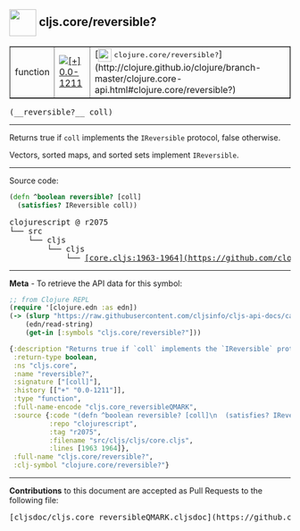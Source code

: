 ## <img width="48px" valign="middle" src="http://i.imgur.com/Hi20huC.png"> cljs.core/reversible?

 <table border="1">
<tr>

<td>function</td>
<td><a href="https://github.com/cljsinfo/cljs-api-docs/tree/0.0-1211"><img valign="middle" alt="[+] 0.0-1211" src="https://img.shields.io/badge/+-0.0--1211-lightgrey.svg"></a> </td>
<td>
[<img height="24px" valign="middle" src="http://i.imgur.com/1GjPKvB.png"> <samp>clojure.core/reversible?</samp>](http://clojure.github.io/clojure/branch-master/clojure.core-api.html#clojure.core/reversible?)
</td>
</tr>
</table>

 <samp>
(__reversible?__ coll)<br>
</samp>

---

Returns true if `coll` implements the `IReversible` protocol, false otherwise.

Vectors, sorted maps, and sorted sets implement `IReversible`.

---




Source code:

```clj
(defn ^boolean reversible? [coll]
  (satisfies? IReversible coll))
```

 <pre>
clojurescript @ r2075
└── src
    └── cljs
        └── cljs
            └── <ins>[core.cljs:1963-1964](https://github.com/clojure/clojurescript/blob/r2075/src/cljs/cljs/core.cljs#L1963-L1964)</ins>
</pre>


---

__Meta__ - To retrieve the API data for this symbol:

```clj
;; from Clojure REPL
(require '[clojure.edn :as edn])
(-> (slurp "https://raw.githubusercontent.com/cljsinfo/cljs-api-docs/catalog/cljs-api.edn")
    (edn/read-string)
    (get-in [:symbols "cljs.core/reversible?"]))
```

```clj
{:description "Returns true if `coll` implements the `IReversible` protocol, false otherwise.\n\nVectors, sorted maps, and sorted sets implement `IReversible`.",
 :return-type boolean,
 :ns "cljs.core",
 :name "reversible?",
 :signature ["[coll]"],
 :history [["+" "0.0-1211"]],
 :type "function",
 :full-name-encode "cljs.core_reversibleQMARK",
 :source {:code "(defn ^boolean reversible? [coll]\n  (satisfies? IReversible coll))",
          :repo "clojurescript",
          :tag "r2075",
          :filename "src/cljs/cljs/core.cljs",
          :lines [1963 1964]},
 :full-name "cljs.core/reversible?",
 :clj-symbol "clojure.core/reversible?"}

```

---

__Contributions__ to this document are accepted as Pull Requests to the following file:

 <pre>
[cljsdoc/cljs.core_reversibleQMARK.cljsdoc](https://github.com/cljsinfo/cljs-api-docs/blob/master/cljsdoc/cljs.core_reversibleQMARK.cljsdoc)
</pre>

